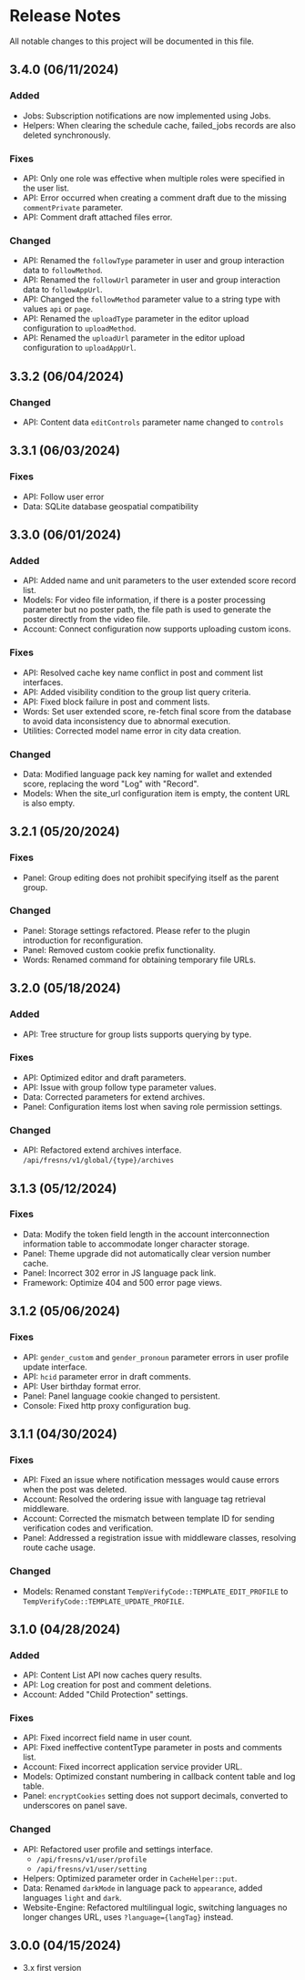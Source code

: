 # Release Notes

All notable changes to this project will be documented in this file.


## 3.4.0 (06/11/2024)

### Added
- Jobs: Subscription notifications are now implemented using Jobs.
- Helpers: When clearing the schedule cache, failed_jobs records are also deleted synchronously.

### Fixes
- API: Only one role was effective when multiple roles were specified in the user list.
- API: Error occurred when creating a comment draft due to the missing `commentPrivate` parameter.
- API: Comment draft attached files error.

### Changed
- API: Renamed the `followType` parameter in user and group interaction data to `followMethod`.
- API: Renamed the `followUrl` parameter in user and group interaction data to `followAppUrl`.
- API: Changed the `followMethod` parameter value to a string type with values `api` or `page`.
- API: Renamed the `uploadType` parameter in the editor upload configuration to `uploadMethod`.
- API: Renamed the `uploadUrl` parameter in the editor upload configuration to `uploadAppUrl`.


## 3.3.2 (06/04/2024)

### Changed
- API: Content data `editControls` parameter name changed to `controls`


## 3.3.1 (06/03/2024)

### Fixes
- API: Follow user error
- Data: SQLite database geospatial compatibility


## 3.3.0 (06/01/2024)

### Added
- API: Added name and unit parameters to the user extended score record list.
- Models: For video file information, if there is a poster processing parameter but no poster path, the file path is used to generate the poster directly from the video file.
- Account: Connect configuration now supports uploading custom icons.

### Fixes
- API: Resolved cache key name conflict in post and comment list interfaces.
- API: Added visibility condition to the group list query criteria.
- API: Fixed block failure in post and comment lists.
- Words: Set user extended score, re-fetch final score from the database to avoid data inconsistency due to abnormal execution.
- Utilities: Corrected model name error in city data creation.

### Changed
- Data: Modified language pack key naming for wallet and extended score, replacing the word "Log" with "Record".
- Models: When the site_url configuration item is empty, the content URL is also empty.


## 3.2.1 (05/20/2024)

### Fixes
- Panel: Group editing does not prohibit specifying itself as the parent group.

### Changed
- Panel: Storage settings refactored. Please refer to the plugin introduction for reconfiguration.
- Panel: Removed custom cookie prefix functionality.
- Words: Renamed command for obtaining temporary file URLs.


## 3.2.0 (05/18/2024)

### Added
- API: Tree structure for group lists supports querying by type.

### Fixes
- API: Optimized editor and draft parameters.
- API: Issue with group follow type parameter values.
- Data: Corrected parameters for extend archives.
- Panel: Configuration items lost when saving role permission settings.

### Changed
- API: Refactored extend archives interface. `/api/fresns/v1/global/{type}/archives`


## 3.1.3 (05/12/2024)

### Fixes
- Data: Modify the token field length in the account interconnection information table to accommodate longer character storage.
- Panel: Theme upgrade did not automatically clear version number cache.
- Panel: Incorrect 302 error in JS language pack link.
- Framework: Optimize 404 and 500 error page views.


## 3.1.2 (05/06/2024)

### Fixes
- API: `gender_custom` and `gender_pronoun` parameter errors in user profile update interface.
- API: `hcid` parameter error in draft comments.
- API: User birthday format error.
- Panel: Panel language cookie changed to persistent.
- Console: Fixed http proxy configuration bug.


## 3.1.1 (04/30/2024)

### Fixes
- API: Fixed an issue where notification messages would cause errors when the post was deleted.
- Account: Resolved the ordering issue with language tag retrieval middleware.
- Account: Corrected the mismatch between template ID for sending verification codes and verification.
- Panel: Addressed a registration issue with middleware classes, resolving route cache usage.

### Changed
- Models: Renamed constant `TempVerifyCode::TEMPLATE_EDIT_PROFILE` to `TempVerifyCode::TEMPLATE_UPDATE_PROFILE`.


## 3.1.0 (04/28/2024)

### Added
- API: Content List API now caches query results.
- API: Log creation for post and comment deletions.
- Account: Added "Child Protection" settings.

### Fixes
- API: Fixed incorrect field name in user count.
- API: Fixed ineffective contentType parameter in posts and comments list.
- Account: Fixed incorrect application service provider URL.
- Models: Optimized constant numbering in callback content table and log table.
- Panel: `encryptCookies` setting does not support decimals, converted to underscores on panel save.

### Changed
- API: Refactored user profile and settings interface.
    - `/api/fresns/v1/user/profile`
    - `/api/fresns/v1/user/setting`
- Helpers: Optimized parameter order in `CacheHelper::put`.
- Data: Renamed `darkMode` in language pack to `appearance`, added languages `light` and `dark`.
- Website-Engine: Refactored multilingual logic, switching languages no longer changes URL, uses `?language={langTag}` instead.


## 3.0.0 (04/15/2024)

- 3.x first version
